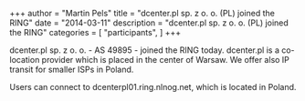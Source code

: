 +++
author = "Martin Pels"
title = "dcenter.pl sp. z o. o. (PL) joined the RING"
date = "2014-03-11"
description = "dcenter.pl sp. z o. o. (PL) joined the RING"
categories = [
    "participants",
]
+++

dcenter.pl sp. z o. o. - AS 49895 - joined the RING today. dcenter.pl is a co-location provider which is placed in the center of Warsaw. We offer also IP transit for smaller ISPs in Poland.

Users can connect to dcenterpl01.ring.nlnog.net, which is located in Poland.


